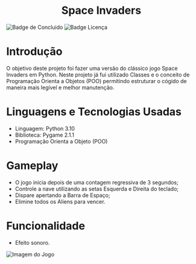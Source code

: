 <h1 align = "center"> Space Invaders </h1>

![Badge de Concluido](https://img.shields.io/badge/status-conclu%C3%ADdo-green?style=for-the-badge)
![Badge Licença](https://img.shields.io/badge/license-MIT-blue?style=for-the-badge)

 # Introdução
 O objetivo deste projeto foi fazer uma versão do clássico jogo Space Invaders em Python. Neste projeto já fui utilizado Classes e o conceito de Programação Orienta a Objetos (POO) permitindo estruturar o cógido de maneira mais legível e melhor manutenção.

 # Linguagens e Tecnologias Usadas
 - Linguagem: Python 3.10
 - Biblioteca: Pygame 2.1.1
 - Programação Orienta a Objeto (POO)

 # Gameplay
 - O jogo inicia depois de uma contagem regressiva de 3 segundos;
 - Controle a nave utilizando as setas Esquerda e Direita do teclado;
 - Dispare apertando a Barra de Espaço; 
 - Elimine todos os Aliens para vencer.

 # Funcionalidade
 - Efeito sonoro. 

 ![Imagem do Jogo](https://user-images.githubusercontent.com/115511374/196170717-60742732-c9c2-4110-9f11-c06141dc5d92.png)
